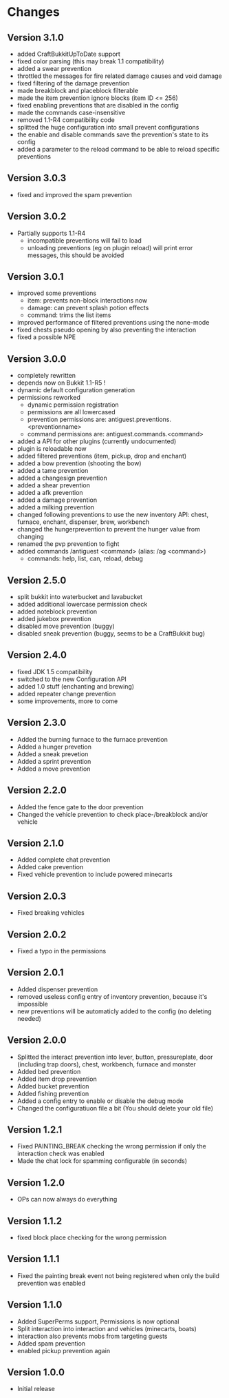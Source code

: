 Changes
=======

Version 3.1.0
-------------
- added CraftBukkitUpToDate support
- fixed color parsing (this may break 1.1 compatibility)
- added a swear prevention
- throttled the messages for fire related damage causes and void damage
- fixed filtering of the damage prevention
- made breakblock and placeblock filterable
- made the item prevention ignore blocks (item ID <= 256)
- fixed enabling preventions that are disabled in the config
- made the commands case-insensitive
- removed 1.1-R4 compatibility code
- splitted the huge configuration into small prevent configurations
- the enable and disable commands save the prevention's state to its config
- added a parameter to the reload command to be able to reload specific preventions

Version 3.0.3
-------------
- fixed and improved the spam prevention

Version 3.0.2
-------------
- Partially supports 1.1-R4
    - incompatible preventions will fail to load
    - unloading preventions (eg on plugin reload) will print error messages, this should be avoided

Version 3.0.1
-------------
- improved some preventions
    - item: prevents non-block interactions now
    - damage: can prevent splash potion effects
    - command: trims the list items
- improved performance of filtered preventions using the none-mode
- fixed chests pseudo opening by also preventing the interaction
- fixed a possible NPE

Version 3.0.0
-------------
- completely rewritten
- depends now on Bukkit 1.1-R5 !
- dynamic default configuration generation
- permissions reworked
    - dynamic permission registration
    - permissions are all lowercased
    - prevention permissions are: antiguest.preventions.<preventionname\>
    - command permissions are: antiguest.commands.<command\>
- added a API for other plugins (currently undocumented)
- plugin is reloadable now
- added filtered preventions (item, pickup, drop and enchant)
- added a bow prevention (shooting the bow)
- added a tame prevention
- added a changesign prevention
- added a shear prevention
- added a afk prevention
- added a damage prevention
- added a milking prevention
- changed following preventions to use the new inventory API: chest, furnace, enchant, dispenser, brew, workbench
- changed the hungerprevention to prevent the hunger value from changing
- renamed the pvp prevention to fight
- added commands /antiguest <command\> (alias: /ag <command\>)
    - commands: help, list, can, reload, debug

Version 2.5.0
-------------
- split bukkit into waterbucket and lavabucket
- added additional lowercase permission check
- added noteblock prevention
- added jukebox prevention
- disabled move prevention (buggy)
- disabled sneak prevention (buggy, seems to be a CraftBukkit bug)

Version 2.4.0
-------------
- fixed JDK 1.5 compatibility
- switched to the new Configuration API
- added 1.0 stuff (enchanting and brewing)
- added repeater change prevention
- some improvements, more to come

Version 2.3.0
------------
- Added the burning furnace to the furnace prevention
- Added a hunger prevetion
- Added a sneak prevetion
- Added a sprint prevention
- Added a move prevention

Version 2.2.0
-------------
- Added the fence gate to the door prevention
- Changed the vehicle prevention to check place-/breakblock and/or vehicle

Version 2.1.0
-------------
- Added complete chat prevention
- Added cake prevention
- Fixed vehicle prevention to include powered minecarts

Version 2.0.3
-------------
- Fixed breaking vehicles

Version 2.0.2
-------------
- Fixed a typo in the permissions

Version 2.0.1
-------------
- Added dispenser prevention
- removed useless config entry of inventory prevention, because it's impossible
- new preventions will be automaticly added to the config (no deleting needed)

Version 2.0.0
-------------
- Splitted the interact prevention into lever, button, pressureplate, door (including trap doors), chest, workbench, furnace and monster
- Added bed prevention
- Added item drop prevention
- Added bucket prevention
- Added fishing prevention
- Added a config entry to enable or disable the debug mode
- Changed the configuratiuon file a bit (You should delete your old file)

Version 1.2.1
-------------
- Fixed PAINTING_BREAK checking the wrong permission if only the interaction check was enabled
- Made the chat lock for spamming configurable (in seconds)

Version 1.2.0
-------------
- OPs can now always do everything

Version 1.1.2
-------------
- fixed block place checking for the wrong permission

Version 1.1.1
-------------
- Fixed the painting break event not being registered when only the build prevention was enabled

Version 1.1.0
-------------
- Added SuperPerms support, Permissions is now optional
- Split interaction into interaction and vehicles (minecarts, boats)
- interaction also prevents mobs from targeting guests
- Added spam prevention
- enabled pickup prevention again

Version 1.0.0
-------------
- Initial release
